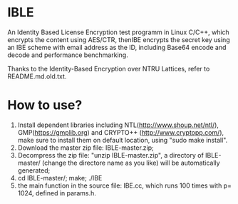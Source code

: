 # IBLE
An Identity Based License Encryption test programm in Linux C/C++, which encrypts the content using AES/CTR, thenIBE encrypts the secret key using an IBE scheme with email address as the ID, including Base64 encode and decode and performance benchmarking.



Thanks to the Identity-Based Encryption over NTRU Lattices, refer to README.md.old.txt.

How to use?
==========================
1. Install dependent libraries including NTL(http://www.shoup.net/ntl/), GMP(https://gmplib.org) and CRYPTO++ (http://www.cryptopp.com/), make sure to install them on default location, using "sudo make install".
2. Download the master zip file: IBLE-master.zip;
2. Decompress the zip file: "unzip IBLE-master.zip", a directory of IBLE-master/ (change the directore name as you like) will be automatically generated;
3.  cd IBLE-master/; make; ./IBE
4.  the main function in the source file: IBE.cc, which runs 100 times with p= 1024, defined in params.h.
